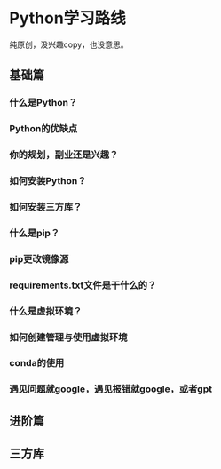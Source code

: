 # Python学习路线

纯原创，没兴趣copy，也没意思。

## 基础篇

### 什么是Python？
### Python的优缺点
### 你的规划，副业还是兴趣？
### 如何安装Python？
### 如何安装三方库？
### 什么是pip？
### pip更改镜像源
### requirements.txt文件是干什么的？
### 什么是虚拟环境？
### 如何创建管理与使用虚拟环境
### conda的使用

### 遇见问题就google，遇见报错就google，或者gpt



## 进阶篇



## 三方库

